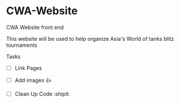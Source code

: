 # CWA-Website
CWA Website front end

This website will be used to help organize Asia's World of tanks blitz tournaments

Tasks
- [ ] Link Pages
- [ ] Add images :+1:
- [ ] Clean Up Code :shipit:


